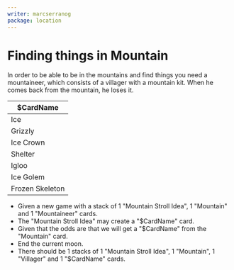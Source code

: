 ```yaml
---
writer: marcserranog
package: location
---
```


# Finding things in Mountain

In order to be able to be in the mountains and find things you need a mountaineer, 
which consists of a villager with a mountain kit. 
When he comes back from the mountain, he loses it.

| $CardName        |
|------------------|
| Ice              |
| Grizzly          |
| Ice Crown        |
| Shelter          |
| Igloo            |
| Ice Golem        |
| Frozen Skeleton  |


* Given a new game with a stack of 1 "Mountain Stroll Idea", 1 "Mountain" and 1 "Mountaineer" cards.
* The "Mountain Stroll Idea" may create a "$CardName" card.
* Given that the odds are that we will get a "$CardName" from the "Mountain" card.
* End the current moon.
* There should be 1 stacks of 1 "Mountain Stroll Idea", 1 "Mountain", 1 "Villager" and 1 "$CardName" cards.

